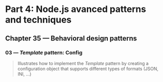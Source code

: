 # Part 4: Node.js avanced patterns and techniques
## Chapter 35 &mdash; Behavioral design patterns
### 03 &mdash; *Template* pattern: Config
> Illustrates how to implement the *Template* pattern by creating a configuration object that supports different types of formats (JSON, INI, ...)
